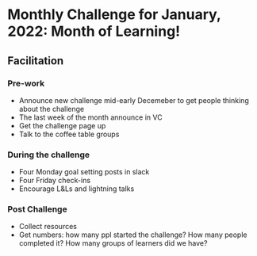 # Monthly Challenge for January, 2022: Month of Learning!

## Facilitation
### Pre-work
- Announce new challenge mid-early Decemeber to get people thinking about the challenge
- The last week of the month announce in VC
- Get the challenge page up
- Talk to the coffee table groups

### During the challenge
- Four Monday goal setting posts in slack
- Four Friday check-ins
- Encourage L&Ls and lightning talks

### Post Challenge
- Collect resources
- Get numbers: how many ppl started the challenge? How many people completed it? How many groups of learners did we have?
